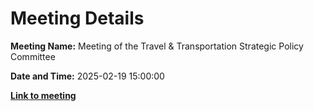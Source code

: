 # Meeting Details

**Meeting Name:** Meeting of the Travel & Transportation Strategic Policy Committee

**Date and Time:** 2025-02-19 15:00:00

**<a href="https://www.limerick.ie/council/whats-on/meeting-of-the-travel-transportation-strategic-policy-committee-6" target="_blank">Link to meeting</a>**
